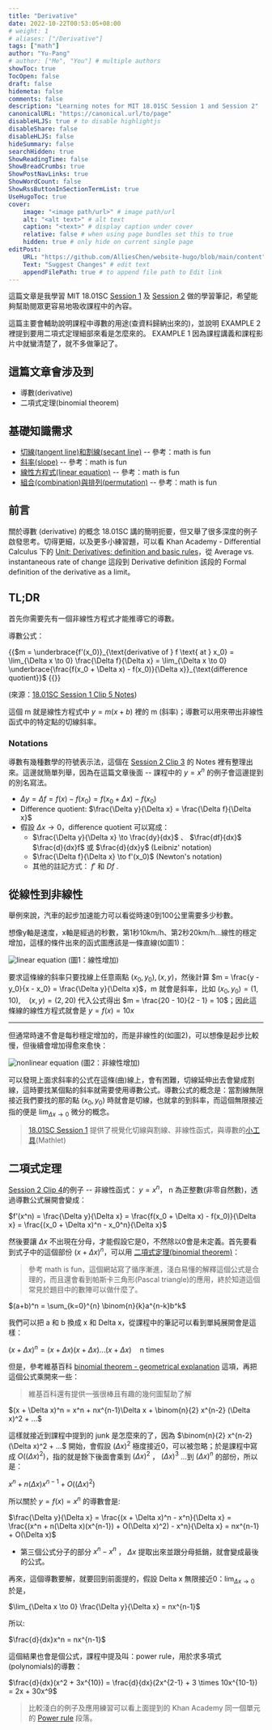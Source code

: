 ```yaml
---
title: "Derivative"
date: 2022-10-22T00:53:05+08:00
# weight: 1
# aliases: ["/Derivative"]
tags: ["math"]
author: "Yu-Pang"
# author: ["Me", "You"] # multiple authors
showToc: true
TocOpen: false
draft: false
hidemeta: false
comments: false
description: "Learning notes for MIT 18.01SC Session 1 and Session 2"
canonicalURL: "https://canonical.url/to/page"
disableHLJS: true # to disable highlightjs
disableShare: false
disableHLJS: false
hideSummary: false
searchHidden: true
ShowReadingTime: false
ShowBreadCrumbs: true
ShowPostNavLinks: true
ShowWordCount: false
ShowRssButtonInSectionTermList: true
UseHugoToc: true
cover:
    image: "<image path/url>" # image path/url
    alt: "<alt text>" # alt text
    caption: "<text>" # display caption under cover
    relative: false # when using page bundles set this to true
    hidden: true # only hide on current single page
editPost:
    URL: "https://github.com/AlliesChen/website-hugo/blob/main/content"
    Text: "Suggest Changes" # edit text
    appendFilePath: true # to append file path to Edit link
---
```


這篇文章是我學習 MIT 18.01SC [Session 1](https://ocw.mit.edu/courses/18-01sc-single-variable-calculus-fall-2010/pages/1.-differentiation/part-a-definition-and-basic-rules/session-1-introduction-to-derivatives/) 及 [Session 2](https://ocw.mit.edu/courses/18-01sc-single-variable-calculus-fall-2010/pages/1.-differentiation/part-a-definition-and-basic-rules/session-2-examples-of-derivatives/) 做的學習筆記，希望能夠幫助閱眾更容易地吸收課程中的內容。

這篇主要會輔助說明課程中導數的用途(查資料歸納出來的)，並說明 EXAMPLE 2 裡提到要用二項式定理細部來看是怎麼來的。 EXAMPLE 1 因為課程講義和課程影片中就蠻清楚了，就不多做筆記了。

## 這篇文章會涉及到

- 導數(derivative)
- 二項式定理(binomial theorem)

## 基礎知識需求

- [切線(tangent line)和割線(secant line)](https://www.mathsisfun.com/geometry/tangent-secant-lines.html) -- 參考：math is fun
- [斜率(slope)](https://www.mathsisfun.com/geometry/slope.html) -- 參考：math is fun
- [線性方程式(linear equation)](https://www.mathsisfun.com/algebra/linear-equations.html) -- 參考：math is fun
- [組合(combination)與排列(permutation)](https://www.mathsisfun.com/combinatorics/combinations-permutations.html) -- 參考：math is fun

## 前言

關於導數 (derivative) 的概念 18.01SC 講的簡明扼要，但又舉了很多深度的例子啟發思考。切得更細，以及更多小練習題，可以看 Khan Academy - Differential Calculus 下的 [Unit: Derivatives: definition and basic rules](https://www.khanacademy.org/math/differential-calculus/dc-diff-intro)，從 Average vs. instantaneous rate of change 這段到 Derivative definition 該段的 Formal definition of the derivative as a limit。

## TL;DR

首先你需要先有一個非線性方程式才能推導它的導數。

導數公式：

{{<math>}}
$m = \underbrace{f'(x_0)}_{\text{derivative of } f \text{ at } x_0} = \lim_{\Delta x \to 0} \frac{\Delta f}{\Delta x} = \lim_{\Delta x \to 0} \underbrace{\frac{f(x_0 + \Delta x) - f(x_0)}{\Delta x}}_{\text{difference quotient}}$
{{</math>}}

(來源：[18.01SC Session 1 Clip 5 Notes](https://ocw.mit.edu/courses/18-01sc-single-variable-calculus-fall-2010/resources/clip-5-main-formula/))

這個 m 就是線性方程式中 $y = m(x + b)$ 裡的 m (斜率)；導數可以用來帶出非線性函式中的特定點的切線斜率。

### Notations

導數有幾種數學的符號表示法，這個在 [Session 2 Clip 3](https://ocw.mit.edu/courses/18-01sc-single-variable-calculus-fall-2010/resources/clip-3-notation-for-derivatives/) 的 Notes 裡有整理出來。這邊就簡單列舉，因為在這篇文章後面 -- 課程中的 $y = x^n$ 的例子會這邊提到的別名寫法。

- $\Delta y = \Delta f = f(x) - f(x_0) = f(x_0 + \Delta x) - f(x_0)$
- Difference quotient: $\frac{\Delta y}{\Delta x} = \frac{\Delta f}{\Delta x}$
- 假設 $\Delta x \to 0$，difference quotient 可以寫成：
  - $\frac{\Delta y}{\Delta x} \to \frac{dy}{dx}$ 、 $\frac{df}{dx}$  $\frac{d}{dx}f$ 或 $\frac{d}{dx}y$ (Leibniz' notation)
  - $\frac{\Delta f}{\Delta x} \to f'(x_0)$ (Newton's notation)
  - 其他的註記方式： $f'$ 和 $D f$ .

## 從線性到非線性

舉例來說，汽車的起步加速能力可以看從時速0到100公里需要多少秒數。

想像y軸是速度，x軸是經過的秒數，第1秒10km/h、第2秒20km/h...線性的穩定增加，這樣的條件出來的函式圖應該是一條直線(如圖1)：

![linear equation](https://i.imgur.com/ZPQiczi.png)
(圖1：線性增加)

要求這條線的斜率只要找線上任意兩點 $(x_0, y_0), (x, y)$，然後計算 $m = \frac{y - y_0}{x - x_0} = \frac{\Delta y}{\Delta x}$，m 就會是斜率，比如 $(x_0, y_0) = (1, 10), \quad (x, y) = (2, 20)$ 代入公式得出 $m = \frac{20 - 10}{2 - 1} = 10$；因此這條線的線性方程式就會是 $y = f(x) = 10x$

---

但通常時速不會是每秒穩定增加的，而是非線性的(如圖2)，可以想像是起步比較慢，但後續會增加得愈來愈快：

![nonlinear equation](https://i.imgur.com/8naOhLS.png)
(圖2：非線性增加)

可以發現上面求斜率的公式在這條(曲)線上，會有困難，切線延伸出去會變成割線，這時要找某個點的斜率就需要使用導數公式。導數公式的概念是：當割線無限接近我們要找的那的點 $(x_0, y_0)$ 時就會是切線，也就拿的到斜率，而這個無限接近指的便是 $\lim_{\Delta x \to 0}$ 微分的概念。

> [18.01SC Session 1](https://ocw.mit.edu/courses/18-01sc-single-variable-calculus-fall-2010/pages/1.-differentiation/part-a-definition-and-basic-rules/session-1-introduction-to-derivatives/) 提供了視覺化切線與割線、非線性函式，與導數的[小工具](https://ocw.mit.edu/ans7870/18/18.01SC/f10/mathlets/secantApproximation.html)(Mathlet)

## 二項式定理

[Session 2 Clip 4](https://ocw.mit.edu/courses/18-01sc-single-variable-calculus-fall-2010/resources/clip-4-example-2-y-xn/)的例子 -- 非線性函式： $y = x^n$， n 為正整數(非零自然數)，透過導數公式展開會變成：

$f'(x^n) = \frac{\Delta y}{\Delta x} = \frac{f(x_0 + \Delta x) - f(x_0)}{\Delta x} = \frac{(x_0 + \Delta x)^n - x_0^n}{\Delta x}$

然後要讓 $\Delta x$ 不出現在分母，才能假設它是0，不然除以0會是未定義。首先要看到式子中的這個部份 $(x + \Delta x)^n$，可以用 [二項式定理(binomial theorem)](https://www.mathsisfun.com/algebra/binomial-theorem.html)：

> 參考 math is fun，這個網站寫了循序漸進，淺白易懂的解釋這個公式是合理的，而且還會看到帕斯卡三角形(Pascal triangle)的應用，終於知道這個常見於題目中的數陣可以做什麼了。

$(a+b)^n = \sum_{k=0}^{n} \binom{n}{k}a^{n-k}b^k$

我們可以把 a 和 b 換成 x 和 Delta x，從課程中的筆記可以看到單純展開會是這樣：

$(x + \Delta x)^n = (x + \Delta x)(x + \Delta x)...(x + \Delta x) \quad \text{n times}$

但是，參考維基百科 [binomial theorem - geometrical explanation](https://en.wikipedia.org/wiki/Binomial_theorem#Geometric_explanation) 這項，再把這個公式乘開來一些：

> 維基百科還有提供一張很棒且有趣的幾何圖幫助了解

$(x + \Delta x)^n = x^n + nx^{n-1}\Delta x + \binom{n}{2} x^{n-2} (\Delta x)^2 + ...$

這樣就接近到課程中提到的 junk 是怎麼來的了，因為 $\binom{n}{2} x^{n-2} (\Delta x)^2 + ...$ 開始，會假設 $(\Delta x)^2$ 極度接近0，可以被忽略；於是課程中寫成 $O((\Delta x)^2)$，指的就是餘下後面會乘到 $(\Delta x)^2$ ， $(\Delta x)^3$ ...到 $(\Delta x)^n$ 的部份，所以是：

$x^n + n(\Delta x)x^{n-1} + O((\Delta x)^2)$

所以關於 $y = f(x) = x^n$ 的導數會是:

$\frac{\Delta y}{\Delta x} = \frac{(x + \Delta x)^n - x^n}{\Delta x} = \frac{(x^n + n(\Delta x)(x^{n-1}) + O(\Delta x)^2) - x^n}{\Delta x} = nx^{n-1} + O(\Delta x)$

- 第三個公式分子的部分 $x^n - x^n$ ， $\Delta x$ 提取出來並跟分母抵銷，就會變成最後的公式。

再來，這個導數要解，就要回到前面提的，假設 Delta x 無限接近0：$\lim_{\Delta x \to 0}$ 於是，

$\lim_{\Delta x \to 0} \frac{\Delta y}{\Delta x} = nx^{n-1}$

所以:

$\frac{d}{dx}x^n = nx^{n-1}$

這個結果也會是個公式，課程中提及叫：power rule，用於求多項式(polynomials)的導數：

$\frac{d}{dx}(x^2 + 3x^{10}) = \frac{d}{dx}(2x^{2-1} + 3 \times 10x^{10-1}) = 2x + 30x^9$

> 比較淺白的例子及應用練習可以看上面提到的 Khan Academy 同一個單元的 [Power rule](https://www.khanacademy.org/math/differential-calculus/dc-diff-intro/dc-power-rule/v/power-rule) 段落。

